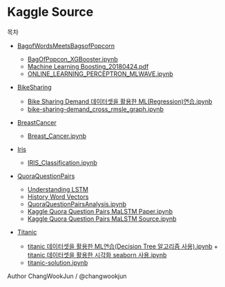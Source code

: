 # Kaggle Source

목차  
* [BagofWordsMeetsBagsofPopcorn](https://github.com/changwookjun/Kaggle/tree/master/BagofWordsMeetsBagsofPopcorn)   
  + [BagOfPopcon_XGBooster.ipynb](https://github.com/changwookjun/Kaggle/blob/master/BagofWordsMeetsBagsofPopcorn/BagOfPopcon_XGBooster.ipynb)  
  + [Machine Learning Boosting_20180424.pdf](https://github.com/changwookjun/Kaggle/blob/master/BagofWordsMeetsBagsofPopcorn/Machine%20Learning%20Boosting_20180424.pdf)   
  + [ONLINE_LEARNING_PERCEPTRON_MLWAVE.ipynb](https://github.com/changwookjun/Kaggle/blob/master/BagofWordsMeetsBagsofPopcorn/ONLINE_LEARNING_PERCEPTRON_MLWAVE.ipynb)    

* [BikeSharing](https://github.com/changwookjun/Kaggle/tree/master/BikeSharing)   
  + [Bike Sharing Demand 데이터셋을 활용한 ML(Regression)연습.ipynb](https://github.com/changwookjun/Kaggle/blob/master/BikeSharing/Bike%20Sharing%20Demand%20%EB%8D%B0%EC%9D%B4%ED%84%B0%EC%85%8B%EC%9D%84%20%ED%99%9C%EC%9A%A9%ED%95%9C%20ML(Regression)%EC%97%B0%EC%8A%B5.ipynb)  
  + [bike-sharing-demand_cross_rmsle_graph.ipynb](https://github.com/changwookjun/Kaggle/blob/master/BikeSharing/bike-sharing-demand_cross_rmsle_graph.ipynb)   

* [BreastCancer](https://github.com/changwookjun/Kaggle/tree/master/BreastCancer)   
  + [Breast_Cancer.ipynb](https://github.com/changwookjun/Kaggle/blob/master/BreastCancer/Breast_Cancer.ipynb)  

* [Iris](https://github.com/changwookjun/Kaggle/tree/master/Iris)   
  + [IRIS_Classification.ipynb](https://github.com/changwookjun/Kaggle/blob/master/Iris/IRIS_Classification.ipynb)  

* [QuoraQuestionPairs](https://github.com/changwookjun/Kaggle/tree/master/QuoraQuestionPairs)   
  + [Understanding LSTM](https://github.com/changwookjun/Kaggle/blob/master/QuoraQuestionPairs/Understanding%20LSTM%20Networks.ipynb)  
  + [History Word Vectors](https://github.com/changwookjun/Kaggle/blob/master/QuoraQuestionPairs/The%20Amazing%20Power%20Of%20Word%20Vectors.ipynb)  
  + [QuoraQuestionPairsAnalysis.ipynb](https://github.com/changwookjun/Kaggle/blob/master/QuoraQuestionPairs/QuoraQuestionPairsAnalysis.ipynb)  
  + [Kaggle Quora Question Pairs MaLSTM Paper.ipynb](https://github.com/changwookjun/Kaggle/blob/master/QuoraQuestionPairs/Kaggle%20Quora%20Question%20Pairs%20MaLSTM%20Paper.ipynb)    
  + [Kaggle Quora Question Pairs MaLSTM Source.ipynb](https://github.com/changwookjun/Kaggle/blob/master/QuoraQuestionPairs/Kaggle%20Quora%20Question%20Pairs%20MaLSTM%20Source.ipynb)  
  
* [Titanic](https://github.com/changwookjun/Kaggle/tree/master/Titanic)   
  + [titanic 데이터셋을 활용한 ML연습(Decision Tree 알고리즘 사용).ipynb](https://github.com/changwookjun/Kaggle/blob/master/Titanic/titanic%20%EB%8D%B0%EC%9D%B4%ED%84%B0%EC%85%8B%EC%9D%84%20%ED%99%9C%EC%9A%A9%ED%95%9C%20ML%EC%97%B0%EC%8A%B5(Decision%20Tree%20%EC%95%8C%EA%B3%A0%EB%A6%AC%EC%A6%98%20%EC%82%AC%EC%9A%A9).ipynb)   + [titanic 데이터셋을 활용한 시각화 seaborn 사용.ipynb](https://github.com/changwookjun/Kaggle/blob/master/Titanic/titanic%20%EB%8D%B0%EC%9D%B4%ED%84%B0%EC%85%8B%EC%9D%84%20%ED%99%9C%EC%9A%A9%ED%95%9C%20%EC%8B%9C%EA%B0%81%ED%99%94%20seaborn%20%EC%82%AC%EC%9A%A9.ipynb)  
  + [titanic-solution.ipynb](https://github.com/changwookjun/Kaggle/blob/master/Titanic/titanic-solution.ipynb)  


Author ChangWookJun / @changwookjun
